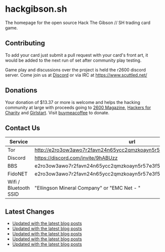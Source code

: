 # hackgibson.sh
The homepage for the open source Hack The Gibson // SH trading card game.


## Contributing

To add your card just submit a pull request with your card's front art, it would be added to the next run of set after community play testing.

Game play and discussions over the project is held the r2600 discord server. Come join us at [Discord](https://discord.com/invite/9hABUzz) or via IRC at https://www.scuttled.net/


## Donations

Your donation of $13.37 or more is welcome and helps the hacking community at large with proceeds going to [2600 Magazine](https://2600.com/), [Hackers for Charity](https://hackersforcharity.org) and [Girlstart](https://girlstart.org).  Visit [buymeacoffee](https://www.buymeacoffee.com/hackgibson.sh) to donate.


## Contact Us

Service | url
-|-
Tor | http://e2ro3ow3awo7r2favn24n65ycc2qmzkoayn5r57e3f56nvjwdcgg32ad.onion
Discord | https://discord.com/invite/9hABUzz
BBS | e2ro3ow3awo7r2favn24n65ycc2qmzkoayn5r57e3f56nvjwdcgg32ad.onion:23
FidoNET | e2ro3ow3awo7r2favn24n65ycc2qmzkoayn5r57e3f56nvjwdcgg32ad.onion:24554
Wifi / Bluetooth SSID | "Ellingson Mineral Company" or "EMC Net - <fidonet address>"

## Latest Changes
<!-- BLOG-POST-LIST:START -->
- [Updated with the latest blog posts](https://github.com/DFW2600/hackgibson.sh/commit/2ce0c3674cdbc07bb79df611d04e4705dd714992)
- [Updated with the latest blog posts](https://github.com/DFW2600/hackgibson.sh/commit/7b564bf92963bab05c1c00d684f7b93b71b90afd)
- [Updated with the latest blog posts](https://github.com/DFW2600/hackgibson.sh/commit/f908375cad78ac99bb4adfbb0c8cdc6de6b3a8ab)
- [Updated with the latest blog posts](https://github.com/DFW2600/hackgibson.sh/commit/13a7a7f28166025ee77205abe92233adb88e69af)
- [Updated with the latest blog posts](https://github.com/DFW2600/hackgibson.sh/commit/b7bd4908617783d56ac5524bb8b3981517ea17a3)
<!-- BLOG-POST-LIST:END -->
